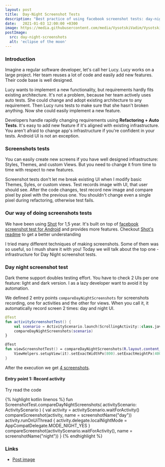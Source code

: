 ```yaml
---
layout: post
title:  Day-Night Screenshot Tests
description: "Best practice of using facebook screenshot tests: day-night screenshots"
date:   2021-01-03 12:00:00 +0300
image: https://media.githubusercontent.com/media/VysotskiVadim/VysotskiVadim.github.io/master/assets/day-night-screenshots.jpg
postImage:
  src: day-night-screenshots
  alt: 'eclipse of the moon'
---
```


### Introduction

Imagine a regular software developer, let's call her Lucy.
Lucy works on a large project.
Her team reuses a lot of code and easily add new features.
Their code base is well designed.

Lucy wants to implement a new functionality, but requirements hardly fits existing architecture.
It's not a problem, because her team actively uses auto tests.
She could change and adopt existing architecture to any requirement.
Then Lucy runs tests to make sure that she hasn't broken anything.
Now she could easily implement a new feature.

Developers handle rapidly changing requirements using **Refactoring + Auto Tests**.
It's easy to add new feature if it's aligned with existing infrastructure.
You aren't afraid to change app's infrastructure if you're confident in your tests.
Android UI is not an exception.

### Screenshots tests

You can easily create new screens if you have well designed infrastructure: Styles, Themes, and custom Views.
But you need to change it from time to time with respect to new features.

Screenshot tests don't let me break existing UI when I modify basic Themes, Syles, or custom views.
Test records image with UI, that user should see.
After the code changes, test record new image and compare pixel by pixel with the previous one.
You shouldn't change even a single pixel during refactoring, otherwise test fails.

### Our way of doing screenshots tests

We have been using [Shot](https://github.com/Karumi/Shot) for 1,5 year.
It's built on top of [facebook screenshot test for Android](https://github.com/facebook/screenshot-tests-for-android)
and provides more features.
Checkout [Shot's readme](https://github.com/Karumi/Shot/blob/master/README.md) to get a better understanding 

I tried many different techniques of making screenshots.
Some of them was so useful,
so I mush share it with you!
Today we will talk about the top one - infrastructure for Day Night screenshot tests.

### Day night screenshot test

Dark theme support doubles testing effort.
You have to check 2 UIs per one feature: light and dark version.
I as a lazy developer want to avoid it by automation.

We defined 2 entry points `compareDayNightScreenshots` for screenshots recording, one for activities and the other for views.
When you call it, it automatically record screen 2 times: day and night UI.
```kotlin
@Test
fun activityScreenshotTest() {
    val scenario = ActivityScenario.launch(ScrollingActivity::class.java)
    compareDayNightScreenshots(scenario)
}

@Test
fun viewScreenshotTest() = compareDayNightScreenshots(R.layout.content_scrolling) {
    ViewHelpers.setupView(it).setExactWidthPx(800).setExactHeightPx(4000).layout()
}
```
After the execution we get [4 screenshots](https://github.com/VysotskiVadim/screenshot-tests-best-practice/tree/master/app/screenshots/debug).

#### Entry point 1: Record activity

Try read the code

{% highlight kotlin linenos %}
fun <T : AppCompatActivity> ScreenshotTest.compareDayNightScreenshots(
    activityScenario: ActivityScenario<T>
) {
    val activity = activityScenario.waitForActivity()
    compareScreenshot(activity, name = screenshotName("day"))
    activity.runOnUiThread {
        activity.delegate.localNightMode = AppCompatDelegate.MODE_NIGHT_YES
    }
    compareScreenshot(activityScenario.waitForActivity(), name = screenshotName("night"))
}
{% endhighlight %}

### Links
* [Post image](https://flic.kr/p/qZYThs)